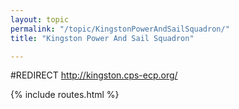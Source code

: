 ```yaml
---
layout: topic
permalink: "/topic/KingstonPowerAndSailSquadron/"
title: "Kingston Power And Sail Squadron"

---
```


#REDIRECT http://kingston.cps-ecp.org/

{% include routes.html %}
